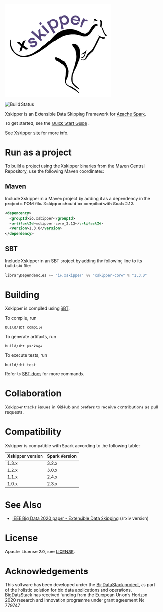 <!--
 -- Copyright 2021 IBM Corp.
 -- SPDX-License-Identifier: Apache-2.0
 -->

![Xskipper](site/docs/img/logo_readme.png)

![Build Status](https://github.com/xskipper-io/xskipper/workflows/build/badge.svg)

Xskipper is an Extensible Data Skipping Framework for [Apache Spark](https://spark.apache.org/).

To get started, see the [Quick Start Guide](https://xskipper.io/getting-started/quick-start-guide/) .

See Xskipper [site](https://xskipper.io) for more info. 

# Run as a project

To build a project using the Xskipper binaries from the Maven Central Repository, use the following Maven coordinates:

## Maven

Include Xskipper in a Maven project by adding it as a dependency in the project's POM file. Xskipper should be compiled with Scala 2.12.

```XML
<dependency>
  <groupId>io.xskipper</groupId>
  <artifactId>xskipper-core_2.12</artifactId>
  <version>1.3.0</version>
</dependency>
```

## SBT
Include Xskipper in an SBT project by adding the following line to its build.sbt file:

```Scala
libraryDependencies += "io.xskipper" %% "xskipper-core" % "1.3.0"
```

# Building

Xskipper is compiled using [SBT](https://www.scala-sbt.org/1.x/docs/Command-Line-Reference.html).

To compile, run

    build/sbt compile

To generate artifacts, run

    build/sbt package

To execute tests, run

    build/sbt test

Refer to [SBT docs](https://www.scala-sbt.org/1.x/docs/Command-Line-Reference.html) for more commands.

# Collaboration

Xskipper tracks issues in GitHub and prefers to receive contributions as pull requests.

# Compatibility

Xskipper is compatible with Spark according to the following table:

| Xskipper version | Spark Version        |
| --------------- | --------------------- |
| 1.3.x           | 3.2.x   |
| 1.2.x           | 3.0.x   | 
| 1.1.x           | 2.4.x   | 
| 1.0.x           | 2.3.x   |

# See Also

- [IEEE Big Data 2020 paper - Extensible Data Skipping](https://arxiv.org/abs/2009.08150) (arxiv version)

# License
Apache License 2.0, see [LICENSE](LICENSE).

# Acknowledgements

This software has been developed under the [BigDataStack project](https://bigdatastack.eu/the-bigdatastack-solution), as part of the holistic solution for big data applications and operations. 
BigDataStack has received funding from the European Union’s Horizon 2020 research and innovation programme under grant agreement No 779747.
